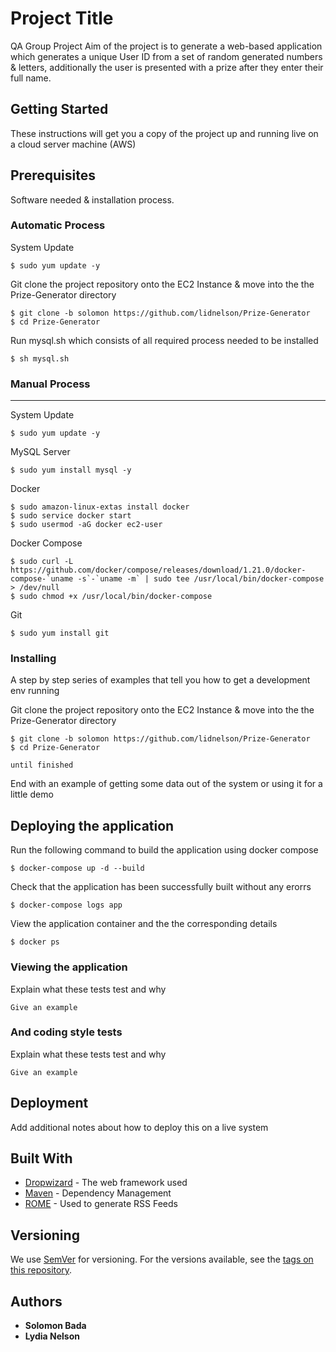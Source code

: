 # Project Title

QA Group Project 
Aim of the project is to generate a web-based application which generates a unique User ID from a set of random generated numbers & letters, additionally the user is presented with a prize after they enter their full name.

## Getting Started

These instructions will get you a copy of the project up and running live on a cloud server machine (AWS)

## Prerequisites
Software needed & installation process.

### Automatic Process
System Update
```
$ sudo yum update -y
```
Git clone the project repository onto the EC2 Instance & move into the the Prize-Generator directory
```
$ git clone -b solomon https://github.com/lidnelson/Prize-Generator
$ cd Prize-Generator
```
Run mysql.sh which consists of all required process needed to be installed
```
$ sh mysql.sh
```
### Manual Process
-------------------

System Update
```
$ sudo yum update -y
```
MySQL Server
```
$ sudo yum install mysql -y
```
Docker
```
$ sudo amazon-linux-extas install docker
$ sudo service docker start
$ sudo usermod -aG docker ec2-user
```
Docker Compose
```
$ sudo curl -L https://github.com/docker/compose/releases/download/1.21.0/docker-compose-`uname -s`-`uname -m` | sudo tee /usr/local/bin/docker-compose > /dev/null
$ sudo chmod +x /usr/local/bin/docker-compose
```
Git
```
$ sudo yum install git
```

### Installing

A step by step series of examples that tell you how to get a development env running

Git clone the project repository onto the EC2 Instance & move into the the Prize-Generator directory

```
$ git clone -b solomon https://github.com/lidnelson/Prize-Generator
$ cd Prize-Generator
```

```
until finished
```

End with an example of getting some data out of the system or using it for a little demo

## Deploying the application

Run the following command to build the application using docker compose
```
$ docker-compose up -d --build
```
Check that the application has been successfully built without any erorrs
```
$ docker-compose logs app
```
View the application container and the the corresponding details
```
$ docker ps
```

### Viewing the application

Explain what these tests test and why

```
Give an example
```

### And coding style tests

Explain what these tests test and why

```
Give an example
```

## Deployment

Add additional notes about how to deploy this on a live system

## Built With

* [Dropwizard](http://www.dropwizard.io/1.0.2/docs/) - The web framework used
* [Maven](https://maven.apache.org/) - Dependency Management
* [ROME](https://rometools.github.io/rome/) - Used to generate RSS Feeds

## Versioning

We use [SemVer](http://semver.org/) for versioning. For the versions available, see the [tags on this repository](https://github.com/your/project/tags). 

## Authors

* **Solomon Bada**
* **Lydia Nelson**
